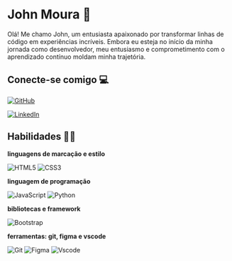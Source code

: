 # John Moura 🚀
Olá! Me chamo John, um entusiasta apaixonado por transformar linhas de código em experiências incríveis. Embora eu esteja no início da minha jornada como desenvolvedor, meu entusiasmo e comprometimento com o aprendizado contínuo moldam minha trajetória.

## Conecte-se comigo 💻
[![GitHub](https://img.shields.io/badge/GitHub-100000?style=for-the-badge&logo=github&logoColor=white)](https://github.com/JohnMoura99)

[![LinkedIn](https://img.shields.io/badge/LinkedIn-0077B5?style=for-the-badge&logo=linkedin&logoColor=white)](https://www.linkedin.com/in/john-henderson-6380a0227/)

## Habilidades 👨‍💻

**linguagens de marcação e estilo** 

![HTML5](https://img.shields.io/badge/HTML5-E34F26?style=for-the-badge&logo=html5&logoColor=white)
![CSS3](https://img.shields.io/badge/CSS3-1572B6?style=for-the-badge&logo=css3&logoColor=white)


**linguagem de programação**

![JavaScript](https://img.shields.io/badge/JavaScript-F7DF1E?style=for-the-badge&logo=javascript&logoColor=black)
![Python](https://img.shields.io/badge/python-3670A0?style=for-the-badge&logo=python&logoColor=ffdd54)


**bibliotecas e framework**

![Bootstrap](https://img.shields.io/badge/-boostrap-0D1117?style=for-the-badge&logo=bootstrap&labelColor=0D1117)

**ferramentas: git, figma e vscode**

![Git](https://img.shields.io/badge/GIT-E44C30?style=for-the-badge&logo=git&logoColor=white)
![Figma](https://img.shields.io/badge/Figma-696969?style=for-the-badge&logo=figma&logoColor=figma)
![Vscode](https://img.shields.io/badge/Vscode-007ACC?style=for-the-badge&logo=visual-studio-code&logoColor=white)


